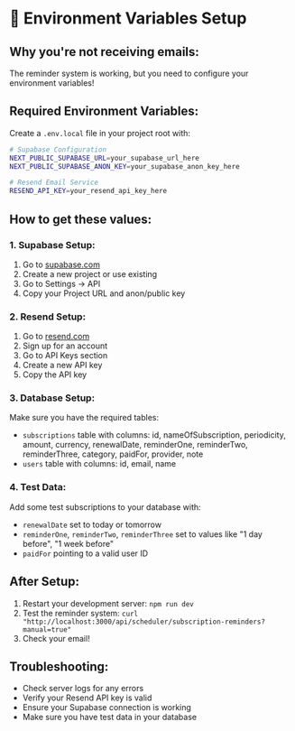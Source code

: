 # 🔧 Environment Variables Setup

## **Why you're not receiving emails:**

The reminder system is working, but you need to configure your environment variables!

## **Required Environment Variables:**

Create a `.env.local` file in your project root with:

```bash
# Supabase Configuration
NEXT_PUBLIC_SUPABASE_URL=your_supabase_url_here
NEXT_PUBLIC_SUPABASE_ANON_KEY=your_supabase_anon_key_here

# Resend Email Service
RESEND_API_KEY=your_resend_api_key_here
```

## **How to get these values:**

### **1. Supabase Setup:**

1. Go to [supabase.com](https://supabase.com)
2. Create a new project or use existing
3. Go to Settings → API
4. Copy your Project URL and anon/public key

### **2. Resend Setup:**

1. Go to [resend.com](https://resend.com)
2. Sign up for an account
3. Go to API Keys section
4. Create a new API key
5. Copy the API key

### **3. Database Setup:**

Make sure you have the required tables:

- `subscriptions` table with columns: id, nameOfSubscription, periodicity, amount, currency, renewalDate, reminderOne, reminderTwo, reminderThree, category, paidFor, provider, note
- `users` table with columns: id, email, name

### **4. Test Data:**

Add some test subscriptions to your database with:

- `renewalDate` set to today or tomorrow
- `reminderOne`, `reminderTwo`, `reminderThree` set to values like "1 day before", "1 week before"
- `paidFor` pointing to a valid user ID

## **After Setup:**

1. Restart your development server: `npm run dev`
2. Test the reminder system: `curl "http://localhost:3000/api/scheduler/subscription-reminders?manual=true"`
3. Check your email!

## **Troubleshooting:**

- Check server logs for any errors
- Verify your Resend API key is valid
- Ensure your Supabase connection is working
- Make sure you have test data in your database
